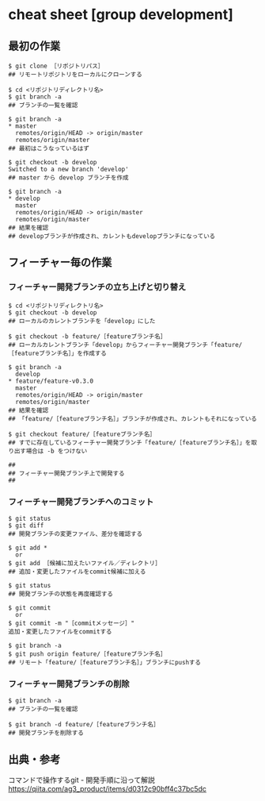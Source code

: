 
# cheat sheet [group development]

## 最初の作業

    $ git clone ［リポジトリパス］
    ## リモートリポジトリをローカルにクローンする

    $ cd <リポジトリディレクトリ名>
    $ git branch -a
    ## ブランチの一覧を確認

    $ git branch -a
    * master
      remotes/origin/HEAD -> origin/master
      remotes/origin/master
    ## 最初はこうなっているはず
    
    $ git checkout -b develop
    Switched to a new branch 'develop'
    ## master から develop ブランチを作成

    $ git branch -a
    * develop
      master
      remotes/origin/HEAD -> origin/master
      remotes/origin/master
    ## 結果を確認
    ## developブランチが作成され、カレントもdevelopブランチになっている

## フィーチャー毎の作業

### フィーチャー開発ブランチの立ち上げと切り替え

    $ cd <リポジトリディレクトリ名>
    $ git checkout -b develop
    ## ローカルのカレントブランチを「develop」にした

    $ git checkout -b feature/［featureブランチ名］
    ## ローカルカレントブランチ「develop」からフィーチャー開発ブランチ「feature/［featureブランチ名］」を作成する

    $ git branch -a
      develop
    * feature/feature-v0.3.0
      master
      remotes/origin/HEAD -> origin/master
      remotes/origin/master
    ## 結果を確認
    ## 「feature/［featureブランチ名］」ブランチが作成され、カレントもそれになっている

    $ git checkout feature/［featureブランチ名］
    ## すでに存在しているフィーチャー開発ブランチ「feature/［featureブランチ名］」を取り出す場合は -b をつけない
    
    ##
    ## フィーチャー開発ブランチ上で開発する
    ##

### フィーチャー開発ブランチへのコミット
    
    $ git status
    $ git diff
    ## 開発ブランチの変更ファイル、差分を確認する

    $ git add *
      or
    $ git add ［候補に加えたいファイル／ディレクトリ］
    ## 追加・変更したファイルをcommit候補に加える
    
    $ git status
    ## 開発ブランチの状態を再度確認する
    
    $ git commit
      or
    $ git commit -m "［commitメッセージ］"
    追加・変更したファイルをcommitする
    
    $ git branch -a
    $ git push origin feature/［featureブランチ名］
    ## リモート「feature/［featureブランチ名］」ブランチにpushする
    
### フィーチャー開発ブランチの削除

    $ git branch -a
    ## ブランチの一覧を確認

    $ git branch -d feature/［featureブランチ名］
    ## 開発ブランチを削除する
    
    
## 出典・参考
  コマンドで操作するgit - 開発手順に沿って解説
  https://qiita.com/ag3_product/items/d0312c90bff4c37bc5dc
